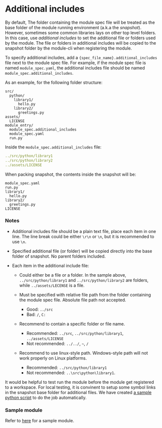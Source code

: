 # Additional includes

By default, The folder containing the module spec file will be treated as the base folder of the module running environment (a.k.a the *snapshot*). However, sometimes some common libraries lays on other top level folders. In this case, use *additional includes* to set the additional file or folders used by the module. The file or folders in additional includes will be copied to the snapshot folder by the module-cli when registering the module.

To specify additional includes, add a `{spec_file_name}.additional_includes`  file next to the module spec file. For example, if the module spec file is named `module_spec.yaml`, the additional includes file should be named `module_spec.additional_includes`.

As an example, for the following folder structure:

```
src/
  python/
    library1/
      hello.py
    library2/
      greetings.py
assets/
  LICENSE
module_entry/
  module_spec.additional_includes
  module_spec.yaml
  run.py
```

Inside the `module_spec.additional_includes` file:

```yaml
../src/python/library1
../src/python/library2
../assets/LICENSE
```

When packing snapshot, the contents inside the snapshot will be:

```
module_spec.yaml
run.py
library1/
  hello.py
library2/
  greetings.py
LICENSE
```

### Notes

* Additional includes file should be a plain text file, place each item in one line. The line break could be either `\r\n` or `\n`, but it is recommended to use `\n`.

* Specified additional file (or folder) will be copied directly into the base folder of snapshot. No parent folders included.

* Each item in the additional include file:

  * Could either be a file or a folder. In the sample above, `../src/python/library1` and `../src/python/library2` are folders, while `../assets/LECENSE` is a file.

  * Must be specified with relative file path from the folder containing the module spec file. Absolute file path not accepted.

    * Good: `../src`
    * Bad: `/`, `C:`

  * Recommend to contain a specific folder or file name.

    * Recommended: `../src`, `../src/python/library1`, `../assets/LICENSE`
    * Not recommended: `../../`, `~`, `/`

  * Recommend to use linux-style path. Windows-style path will not work properly on Linux platforms.

    * Recommended: `../src/python/library1`
    * Not recommended: `..\src\python\library1`.


It would be helpful to test run the module before the module get registered to a workspace. For local testing, it is convinent to setup some symbol links in the snapshot base folder for additional files. We have created [a sample python script](../samples/modules/basic-modules/additional-includes/module_entry/setup_env.py) to do the job automatically.


### Sample module

Refer to [here](../samples/modules/basic-modules/additional-includes/) for a sample module.
